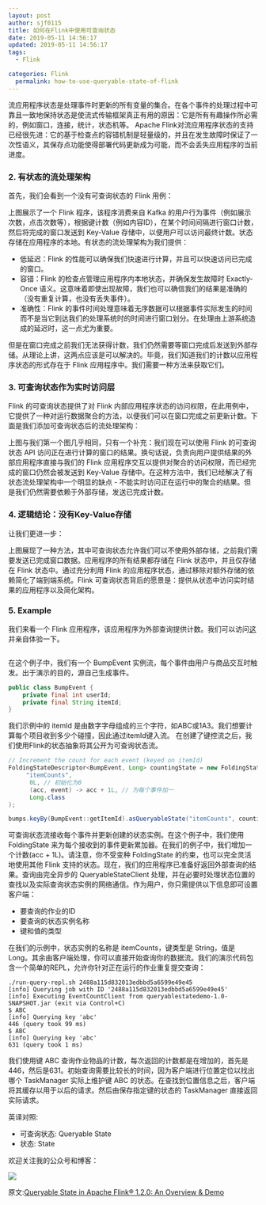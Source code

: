 ```yaml
---
layout: post
author: sjf0115
title: 如何在Flink中使用可查询状态
date: 2019-05-11 14:56:17
updated: 2019-05-11 14:56:17
tags:
  - Flink

categories: Flink
  permalink: how-to-use-queryable-state-of-flink
---
```


流应用程序状态是处理事件时更新的所有变量的集合。在各个事件的处理过程中可靠且一致地保持状态是使流式传输框架真正有用的原因：它是所有有趣操作所必需的，例如窗口，连接，统计，状态机等。 Apache Flink对流应用程序状态的支持已经很先进：它的基于检查点的容错机制是轻量级的，并且在发生故障时保证了一次性语义，其保存点功能使得部署代码更新成为可能，而不会丢失应用程序的当前进度。

### 2. 有状态的流处理架构

首先，我们会看到一个没有可查询状态的 Flink 用例：
![]()

上图展示了一个 Flink 程序，该程序消费来自 Kafka 的用户行为事件（例如展示次数，点击次数等），根据键计数（例如内容ID），在某个时间间隔进行窗口计数，然后将完成的窗口发送到 Key-Value 存储中，以便用户可以访问最终计数。状态存储在应用程序的本地。有状态的流处理架构为我们提供：
- 低延迟：Flink 的性能可以确保我们快速进行计算，并且可以快速访问已完成的窗口。
- 容错：Flink 的检查点管理应用程序内本地状态，并确保发生故障时 Exactly-Once 语义。这意味着即使出现故障，我们也可以确信我们的结果是准确的（没有重复计算，也没有丢失事件）。
- 准确性：Flink 的事件时间处理意味着无序数据可以根据事件实际发生的时间而不是当它到达我们的处理系统时的时间进行窗口划分。在处理由上游系统造成的延迟时，这一点尤为重要。

但是在窗口完成之前我们无法获得计数，我们仍然需要等窗口完成后发送到外部存储。从理论上讲，这两点应该是可以解决的。毕竟，我们知道我们的计数以应用程序状态的形式存在于 Flink 应用程序中。我们需要一种方法来获取它们。

### 3. 可查询状态作为实时访问层

Flink 的可查询状态提供了对 Flink 内部应用程序状态的访问权限，在此用例中，它提供了一种对运行数据聚合的方法，以便我们可以在窗口完成之前更新计数。下面是我们添加可查询状态后的流处理架构：
![]()

上图与我们第一个图几乎相同，只有一个补充：我们现在可以使用 Flink 的可查询状态 API 访问正在进行计算的窗口的结果。换句话说，负责向用户提供结果的外部应用程序直接与我们的 Flink 应用程序交互以提供对聚合的访问权限，而已经完成的窗口仍然会被发送到 Key-Value 存储中。在这种方法中，我们已经解决了有状态流处理架构中一个明显的缺点 - 不能实时访问正在运行中的聚合的结果。但是我们仍然需要依赖于外部存储，发送已完成计数。

### 4. 逻辑结论：没有Key-Value存储

让我们更进一步：
![]()

上图展现了一种方法，其中可查询状态允许我们可以不使用外部存储，之前我们需要发送已完成窗口数据。应用程序的所有结果都存储在 Flink 状态中，并且仅存储在 Flink 状态中。通过充分利用 Flink 的应用程序状态，通过移除对额外存储的依赖简化了端到端系统。Flink 可查询状态背后的愿景是：提供从状态中访问实时结果的应用程序以及简化架构。

### 5. Example

我们来看一个 Flink 应用程序，该应用程序为外部查询提供计数。我们可以访问[这](https://github.com/dataartisans/flink-queryable_state_demo)并亲自体验一下。

![]()

在这个例子中，我们有一个 BumpEvent 实例流，每个事件由用户与商品交互时触发。出于演示的目的，源自己生成事件。
```java
public class BumpEvent {
    private final int userId;
    private final String itemId;
}
```
我们示例中的 itemId 是由数字字母组成的三个字符，如ABC或1A3。我们想要计算每个项目收到多少个碰撞，因此通过itemId键入流。 在创建了键控流之后，我们使用Flink的状态抽象将其公开为可查询状态流。
```java
// Increment the count for each event (keyed on itemId)
FoldingStateDescriptor<BumpEvent, Long> countingState = new FoldingStateDescriptor<>(
     "itemCounts",
      0L, // 初始化为0
      (acc, event) -> acc + 1L, // 为每个事件加一
      Long.class
);

bumps.keyBy(BumpEvent::getItemId).asQueryableState("itemCounts", countingState);
```
可查询状态流接收每个事件并更新创建的状态实例。在这个例子中，我们使用 FoldingState 来为每个接收到的事件更新累加器。在我们的例子中，我们增加一个计数(acc + 1L)。请注意，你不受变种 FoldingState 的约束，也可以完全灵活地使用其他 Flink 支持的状态。现在，我们的应用程序已准备好返回外部查询的结果。查询由完全异步的 QueryableStateClient 处理，并在必要时处理状态位置的查找以及实际查询状态实例的网络通信。作为用户，你只需提供以下信息即可设置客户端：
- 要查询的作业的ID
- 要查询的状态实例名称
- 键和值的类型

在我们的示例中，状态实例的名称是 itemCounts，键类型是 String，值是 Long。其余由客户端处理，你可以直接开始查询你的数据流。我们的演示代码包含一个简单的REPL，允许你针对正在运行的作业重复提交查询：
```
./run-query-repl.sh 2488a115d832013edbbd5a6599e49e45
[info] Querying job with ID '2488a115d832013edbbd5a6599e49e45'
[info] Executing EventCountClient from queryablestatedemo-1.0-SNAPSHOT.jar (exit via Control+C)
$ ABC
[info] Querying key 'abc'
446 (query took 99 ms)
$ ABC
[info] Querying key 'abc'
631 (query took 1 ms)
```
我们使用键 ABC 查询作业物品的计数，每次返回的计数都是在增加的，首先是446，然后是631。初始查询需要比较长的时间，因为客户端进行位置定位以找出哪个 TaskManager 实际上维护键 ABC 的状态。在查找到位置信息之后，客户端将其缓存以用于以后的请求。然后由保存指定键的状态的 TaskManager 直接返回实际请求。



英译对照:
- 可查询状态: Queryable State
- 状态: State

欢迎关注我的公众号和博客：

![](https://github.com/sjf0115/PubLearnNotes/blob/master/image/Other/smartsi.jpg?raw=true)

原文:[Queryable State in Apache Flink® 1.2.0: An Overview & Demo](https://www.ververica.com/blog/queryable-state-use-case-demo)

